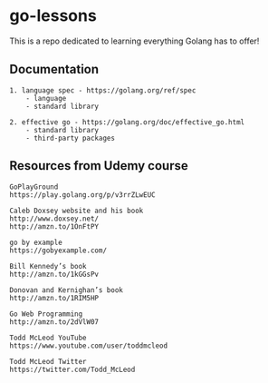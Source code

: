 # go-lessons
This is a repo dedicated to learning everything Golang has to offer!


## Documentation 

    1. language spec - https://golang.org/ref/spec
        - language
        - standard library

    2. effective go - https://golang.org/doc/effective_go.html
        - standard library
        - third-party packages



## Resources from Udemy course

    GoPlayGround
    https://play.golang.org/p/v3rrZLwEUC

    Caleb Doxsey website and his book
    http://www.doxsey.net/ 
    http://amzn.to/1OnFtPY 

    go by example
    https://gobyexample.com/ 

    Bill Kennedy’s book
    http://amzn.to/1kGGsPv 

    Donovan and Kernighan’s book
    http://amzn.to/1RIM5HP 

    Go Web Programming
    http://amzn.to/2dVlW07 

    Todd McLeod YouTube
    https://www.youtube.com/user/toddmcleod 

    Todd McLeod Twitter 
    https://twitter.com/Todd_McLeod 